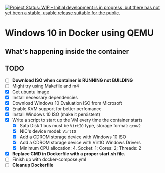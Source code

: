 [![Project Status: WIP – Initial development is in progress, but there has not yet been a stable, usable release suitable for the public.](https://www.repostatus.org/badges/latest/wip.svg)](https://www.repostatus.org/#wip)

# Windows 10 in Docker using QEMU  

## What's happening inside the container

## TODO

- [ ] **Download ISO when container is RUNNING not BUILDING**
- [ ] Might try using Makefile and m4
- [x] Get ubuntu image
- [x] Install necessary dependencies
- [x] Download Windows 10 Evaluation ISO from Microsoft
- [x] Enable KVM support for better perfomance
- [x] Install Windows 10 ISO (make it persistent)
- [x] Write a script to start up the VM every time the container starts
  - [x] Sata Disk 1 bus must be `VirtIO` type, storage format: `qcow2`
  - [x] NIC's device model: `VirtIO`
  - [x] Add a CDROM storage device with Windows 10 ISO
  - [x] Add a CDROM storage device with VirtIO Windows Drivers
  - [x] Minimum CPU allocation: 4. Socket: 1; Cores: 2; Threads: 2
- [x] **Replace CMD in Dockerfile with a proper start.sh file.**
- [ ] Finish up with docker-compose.yml
- [ ] **Cleanup Dockerfile**